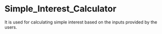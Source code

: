 # Simple_Interest_Calculator
It is used for calculating simple interest based on the inputs provided by the users. 
